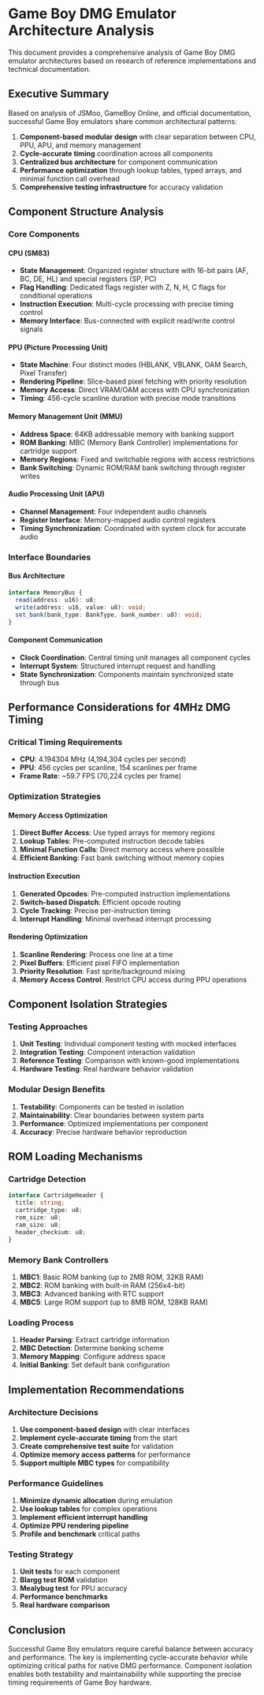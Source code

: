 # Game Boy DMG Emulator Architecture Analysis

This document provides a comprehensive analysis of Game Boy DMG emulator architectures based on research of reference implementations and technical documentation.

## Executive Summary

Based on analysis of JSMoo, GameBoy Online, and official documentation, successful Game Boy emulators share common architectural patterns:

1. **Component-based modular design** with clear separation between CPU, PPU, APU, and memory management
2. **Cycle-accurate timing** coordination across all components
3. **Centralized bus architecture** for component communication
4. **Performance optimization** through lookup tables, typed arrays, and minimal function call overhead
5. **Comprehensive testing infrastructure** for accuracy validation

## Component Structure Analysis

### Core Components

#### CPU (SM83)
- **State Management**: Organized register structure with 16-bit pairs (AF, BC, DE, HL) and special registers (SP, PC)
- **Flag Handling**: Dedicated flags register with Z, N, H, C flags for conditional operations
- **Instruction Execution**: Multi-cycle processing with precise timing control
- **Memory Interface**: Bus-connected with explicit read/write control signals

#### PPU (Picture Processing Unit)
- **State Machine**: Four distinct modes (HBLANK, VBLANK, OAM Search, Pixel Transfer)
- **Rendering Pipeline**: Slice-based pixel fetching with priority resolution
- **Memory Access**: Direct VRAM/OAM access with CPU synchronization
- **Timing**: 456-cycle scanline duration with precise mode transitions

#### Memory Management Unit (MMU)
- **Address Space**: 64KB addressable memory with banking support
- **ROM Banking**: MBC (Memory Bank Controller) implementations for cartridge support
- **Memory Regions**: Fixed and switchable regions with access restrictions
- **Bank Switching**: Dynamic ROM/RAM bank switching through register writes

#### Audio Processing Unit (APU)
- **Channel Management**: Four independent audio channels
- **Register Interface**: Memory-mapped audio control registers
- **Timing Synchronization**: Coordinated with system clock for accurate audio

### Interface Boundaries

#### Bus Architecture
```typescript
interface MemoryBus {
  read(address: u16): u8;
  write(address: u16, value: u8): void;
  set_bank(bank_type: BankType, bank_number: u8): void;
}
```

#### Component Communication
- **Clock Coordination**: Central timing unit manages all component cycles
- **Interrupt System**: Structured interrupt request and handling
- **State Synchronization**: Components maintain synchronized state through bus

## Performance Considerations for 4MHz DMG Timing

### Critical Timing Requirements
- **CPU**: 4.194304 MHz (4,194,304 cycles per second)
- **PPU**: 456 cycles per scanline, 154 scanlines per frame
- **Frame Rate**: ~59.7 FPS (70,224 cycles per frame)

### Optimization Strategies

#### Memory Access Optimization
1. **Direct Buffer Access**: Use typed arrays for memory regions
2. **Lookup Tables**: Pre-computed instruction decode tables
3. **Minimal Function Calls**: Direct memory access where possible
4. **Efficient Banking**: Fast bank switching without memory copies

#### Instruction Execution
1. **Generated Opcodes**: Pre-computed instruction implementations
2. **Switch-based Dispatch**: Efficient opcode routing
3. **Cycle Tracking**: Precise per-instruction timing
4. **Interrupt Handling**: Minimal overhead interrupt processing

#### Rendering Optimization
1. **Scanline Rendering**: Process one line at a time
2. **Pixel Buffers**: Efficient pixel FIFO implementation
3. **Priority Resolution**: Fast sprite/background mixing
4. **Memory Access Control**: Restrict CPU access during PPU operations

## Component Isolation Strategies

### Testing Approaches
1. **Unit Testing**: Individual component testing with mocked interfaces
2. **Integration Testing**: Component interaction validation
3. **Reference Testing**: Comparison with known-good implementations
4. **Hardware Testing**: Real hardware behavior validation

### Modular Design Benefits
1. **Testability**: Components can be tested in isolation
2. **Maintainability**: Clear boundaries between system parts
3. **Performance**: Optimized implementations per component
4. **Accuracy**: Precise hardware behavior reproduction

## ROM Loading Mechanisms

### Cartridge Detection
```typescript
interface CartridgeHeader {
  title: string;
  cartridge_type: u8;
  rom_size: u8;
  ram_size: u8;
  header_checksum: u8;
}
```

### Memory Bank Controllers
1. **MBC1**: Basic ROM banking (up to 2MB ROM, 32KB RAM)
2. **MBC2**: ROM banking with built-in RAM (256x4-bit)
3. **MBC3**: Advanced banking with RTC support
4. **MBC5**: Large ROM support (up to 8MB ROM, 128KB RAM)

### Loading Process
1. **Header Parsing**: Extract cartridge information
2. **MBC Detection**: Determine banking scheme
3. **Memory Mapping**: Configure address space
4. **Initial Banking**: Set default bank configuration

## Implementation Recommendations

### Architecture Decisions
1. **Use component-based design** with clear interfaces
2. **Implement cycle-accurate timing** from the start
3. **Create comprehensive test suite** for validation
4. **Optimize memory access patterns** for performance
5. **Support multiple MBC types** for compatibility

### Performance Guidelines
1. **Minimize dynamic allocation** during emulation
2. **Use lookup tables** for complex operations
3. **Implement efficient interrupt handling**
4. **Optimize PPU rendering pipeline**
5. **Profile and benchmark** critical paths

### Testing Strategy
1. **Unit tests** for each component
2. **Blargg test ROM** validation
3. **Mealybug test** for PPU accuracy
4. **Performance benchmarks**
5. **Real hardware comparison**

## Conclusion

Successful Game Boy emulators require careful balance between accuracy and performance. The key is implementing cycle-accurate behavior while optimizing critical paths for native DMG performance. Component isolation enables both testability and maintainability while supporting the precise timing requirements of Game Boy hardware.